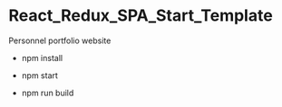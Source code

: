 # React_Redux_SPA_Start_Template

Personnel portfolio website

-  npm install

-  npm start

-  npm run build


